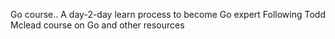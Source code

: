 Go course..
A day-2-day learn process to become Go expert
Following Todd Mclead course on Go and other resources
